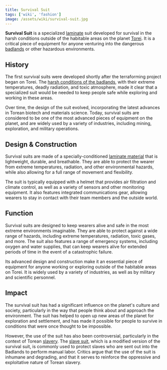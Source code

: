 ```yaml
---
title: Survival Suit
tags: ['wiki', 'fashion']
image: /assets/wiki/survival-suit.jpg
---
```


**Survival Suit** is a specialized [laminate](/wiki/laminate) suit developed for survival in the harsh conditions outside of the habitable areas on the planet [Torei](/wiki/torei). It is a critical piece of equipment for anyone venturing into the dangerous [badlands](/wiki/badlands) or other hazardous environments.

## History

The first survival suits were developed shortly after the terraforming project began on Torei. The [harsh conditions of the badlands](/wiki/climate), with their extreme temperatures, deadly radiation, and toxic atmosphere, made it clear that a specialized suit would be needed to keep people safe while exploring and working in these areas.

Over time, the design of the suit evolved, incorporating the latest advances in Torean biotech and materials science. Today, survival suits are considered to be one of the most advanced pieces of equipment on the planet, and are widely used by a variety of industries, including mining, exploration, and military operations.

## Design & Construction

Survival suits are made of a specially-conditioned [laminate material](/wiki/laminate) that is lightweight, durable, and breathable. They are able to protect the wearer from extreme temperatures, radiation, and other environmental hazards, while also allowing for a full range of movement and flexibility.

The suit is typically equipped with a helmet that provides air filtration and climate control, as well as a variety of sensors and other monitoring equipment. It also features integrated communications gear, allowing wearers to stay in contact with their team members and the outside world.

## Function

Survival suits are designed to keep wearers alive and safe in the most extreme environments imaginable. They are able to protect against a wide range of hazards, including extreme temperatures, radiation, toxic gases, and more. The suit also features a range of emergency systems, including oxygen and water supplies, that can keep wearers alive for extended periods of time in the event of a catastrophic failure.

Its advanced design and construction make it an essential piece of equipment for anyone working or exploring outside of the habitable areas on Torei. It is widely used by a variety of industries, as well as by military and scientific personnel.

## Impact

The survival suit has had a significant influence on the planet's culture and society, particularly in the way that people think about and approach the environment. The suit has helped to open up new areas of the planet for exploration and settlement, and has made it possible for people to survive in conditions that were once thought to be impossible.

However, the use of the suit has also been controversial, particularly in the context of Torean [slavery](/wiki/slavery). The [slave suit](/wiki/slave-suit), which is a modified version of the survival suit, is commonly used to protect slaves who are sent out into the Badlands to perform manual labor. Critics argue that the use of the suit is inhumane and degrading, and that it serves to reinforce the oppressive and exploitative nature of Torean slavery.
